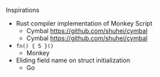 Inspirations
- Rust compiler implementation of Monkey Script
  - Cymbal https://github.com/shuhei/cymbal
  - Cymbal https://github.com/shuhei/cymbal
- `fn() { 5 }()`
  - Monkey
- Eliding field name on struct initialization
  - Go